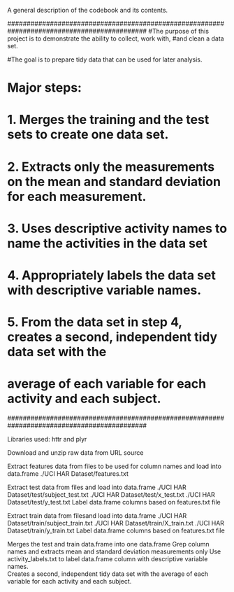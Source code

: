 A general description of the codebook and its contents.

############################################################################################
#The purpose of this project is to demonstrate the ability to collect, work with, 
#and clean a data set.

#The goal is to prepare tidy data that can be used for later analysis.

# Major steps:
# 1. Merges the training and the test sets to create one data set.
# 2. Extracts only the measurements on the mean and standard deviation for each measurement. 
# 3. Uses descriptive activity names to name the activities in the data set
# 4. Appropriately labels the data set with descriptive variable names.   
# 5. From the data set in step 4, creates a second, independent tidy data set with the 
#    average of each variable for each activity and each subject.
############################################################################################

Libraries used: httr and plyr

Download and unzip raw data from URL source

Extract features data from files to be used for column names and load into data.frame
    ./UCI HAR Dataset/features.txt

Extract test data from files and load into data.frame
    ./UCI HAR Dataset/test/subject_test.txt
    ./UCI HAR Dataset/test/x_test.txt
    ./UCI HAR Dataset/test/y_test.txt
Label data.frame columns based on features.txt file

Extract train data from filesand load into data.frame
    ./UCI HAR Dataset/train/subject_train.txt
    ./UCI HAR Dataset/train/X_train.txt
    ./UCI HAR Dataset/train/y_train.txt
Label data.frame columns based on features.txt file

Merges the test and train data.frame into one data.frame
Grep column names and extracts mean and standard deviation measurements only 
Use activity_labels.txt to label data.frame column with descriptive variable names.   
Creates a second, independent tidy data set with the average of each variable for each activity and each subject.
